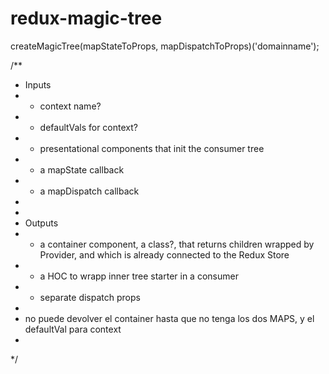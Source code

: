 # redux-magic-tree

createMagicTree(mapStateToProps, mapDispatchToProps)('domainname');

/\*\*

- Inputs
- - context name?
- - defaultVals for context?
- - presentational components that init the consumer tree
- - a mapState callback
- - a mapDispatch callback
-
-
- Outputs
- - a container component, a class?, that returns children wrapped by Provider, and which is already connected to the Redux Store
- - a HOC to wrapp inner tree starter in a consumer
- - separate dispatch props
-
- no puede devolver el container hasta que no tenga los dos MAPS, y el defaultVal para context
-

\*/
